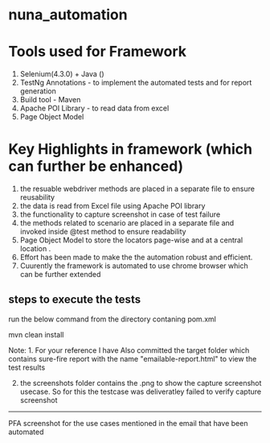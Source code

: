 # nuna_automation

# Tools used for Framework 

1. Selenium(4.3.0) + Java () 
2. TestNg Annotations - to implement the automated tests and for report generation
3. Build tool - Maven 
4. Apache POI Library - to read data from excel
5. Page Object Model 

# Key Highlights in framework (which can further be enhanced)

1. the resuable webdriver methods are placed in a separate file to ensure reusability 
2. the data is read from Excel file using Apache POI library 
3. the functionality to capture screenshot in case of test failure 
4. the methods related to scenario are placed in a separate file and invoked inside @test method to ensure readability
5. Page Object Model to store the locators page-wise and at a central location .
6. Effort has been made to make the the automation robust and efficient. 
7. Cuurently the framework is automated to use chrome browser which can be further extended 

## steps to execute the tests 

run the below command from the directory contaning pom.xml

mvn clean install


Note: 1. For your reference I have Also committed the target folder which contains 
sure-fire report with the name "emailable-report.html"  to view the test results 




2.  the screenshots folder contains the .png to show the capture screenshot usecase. So for this the testcase was deliveratley failed to verify capture screenshot 


*************************************************************
PFA screenshot for the use cases mentioned in the email that have been automated  

